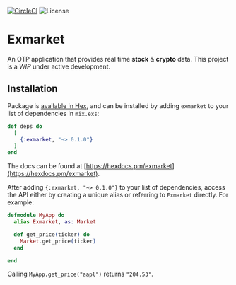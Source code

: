 [![CircleCI](https://circleci.com/gh/EssenceOfChaos/exmarket/tree/master.svg?style=svg)](https://circleci.com/gh/EssenceOfChaos/exmarket/tree/master)
![License](https://img.shields.io/github/license/essenceofchaos/exmarket.svg)

# Exmarket


An OTP application that provides real time **stock** & **crypto** data. This project is a _WIP_ under active development.

## Installation

Package is [available in Hex](https://hex.pm/packages/exmarket), and can be installed
by adding `exmarket` to your list of dependencies in `mix.exs`:

```elixir
def deps do
  [
    {:exmarket, "~> 0.1.0"}
  ]
end
```

The docs can be found at [https://hexdocs.pm/exmarket](https://hexdocs.pm/exmarket).

After adding `{:exmarket, "~> 0.1.0"}` to your list of dependencies, access the API either by creating a unique alias or referring to `Exmarket` directly. For example:

```elixir
defmodule MyApp do
  alias Exmarket, as: Market

  def get_price(ticker) do
    Market.get_price(ticker)
  end

end
```

Calling `MyApp.get_price("aapl")` returns `"204.53"`.
